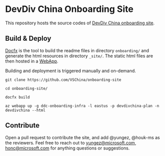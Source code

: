 # DevDiv China Onboarding Site

This repository hosts the source codes of [DevDiv China onboarding site](https://devdivchina.azurewebsites.net/onboarding/intro.html).


## Build & Deploy
[Docfx](https://dotnet.github.io/docfx/tutorial/docfx_getting_started.html) is the tool to build the readme files in directory `onboarding/` and generate the html resources in directory `_site/`. The static html files are then hosted in a [WebApp](https://ms.portal.azure.com/#@microsoft.onmicrosoft.com/resource/subscriptions/bead59b7-f469-4601-803a-790729c5213d/resourceGroups/ddc-onboarding-infra).

Building and deployment is triggered manually and on-demand. 
```
git clone https://github.com/VSChina/onboarding-site

cd onboarding-site/

docfx build

az webapp up -g ddc-onboarding-infra -l eastus -p devdivchina-plan -n devdivchina --html
```

## Contribute
Open a pull request to contribute the site, and add @yungez, @houk-ms as the reviewers. Feel free to reach out to yungez@microsoft.com, honc@microsoft.com for anything questions or suggestions.
